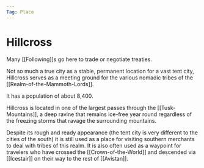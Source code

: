 ```yaml
---
Tag: Place
---
```

# Hillcross
Many [[Following]]s go here to trade or negotiate treaties.

Not so much a true city as a stable, permanent location for a vast tent city, Hillcross serves as a meeting ground for the various nomadic tribes of the [[Realm-of-the-Mammoth-Lords]].

It has a population of about 8,400.

Hillcross is located in one of the largest passes through the [[Tusk-Mountains]], a deep ravine that remains ice-free year round regardless of the freezing storms that ravage the surrounding mountains.

Despite its rough and ready appearance (the tent city is very different to the cities of the south) it is still used as a place for visiting southern merchants to deal with tribes of this realm. It is also often used as a waypoint for travelers who have crossed the [[Crown-of-the-World]] and descended via [[Icestair]] on their way to the rest of [[Avistan]].